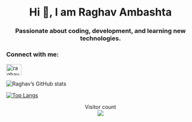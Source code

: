 <h1 align="center">Hi 👋, I am Raghav Ambashta</h1>
<h3 align="center">Passionate about coding, development, and learning new technologies.</h3>

<h3 align="left">Connect with me:</h3>
<p align="left">
<a href="https://linkedin.com/in/raghav-ambashta-3507a5188" target="blank"><img align="center" src="https://raw.githubusercontent.com/rahuldkjain/github-profile-readme-generator/master/src/images/icons/Social/linked-in-alt.svg" alt="raghav-ambashta-3507a5188" height="30" width="40" /></a>
</p>

![Raghav’s GitHub stats](https://github-readme-stats.vercel.app/api?username=raghavambashta&show_icons=true&theme=radical)

[![Top Langs](https://github-readme-stats.vercel.app/api/top-langs/?username=raghavambashta&layout=compact&theme=radical)](https://github.com/raghavambashta/github-readme-stats)

<p align="center"> 
  Visitor count<br>
  <img src="https://profile-counter.glitch.me/raghavambashta/count.svg" />
</p>
